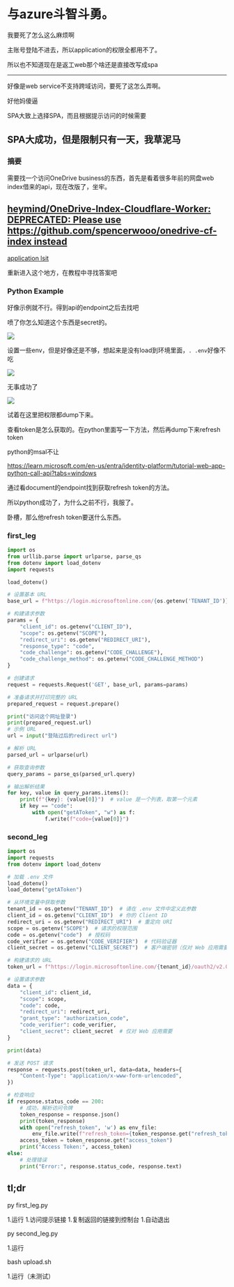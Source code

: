 # 与azure斗智斗勇。

我要死了怎么这么麻烦啊

主账号登陆不进去，所以application的权限全都用不了。

所以也不知道现在是返工web那个啥还是直接改写成spa

----

好像是web service不支持跨域访问，要死了这怎么弄啊。

好他妈傻逼

SPA大致上选择SPA，而且根据提示访问的时候需要

## SPA大成功，但是限制只有一天，我草泥马

### 摘要
需要找一个访问OneDrive business的东西，首先是看着很多年前的网盘web index借来的api，现在改版了，坐牢。

## [heymind/OneDrive-Index-Cloudflare-Worker: DEPRECATED: Please use https://github.com/spencerwooo/onedrive-cf-index instead](https://github.com/heymind/OneDrive-Index-Cloudflare-Worker)

[application lsit](https://portal.azure.com/#view/Microsoft_AAD_RegisteredApps/ApplicationsListBlade)

重新进入这个地方，在教程中寻找答案吧

### Python Example

好像示例就不行。得到api的endpoint之后去找吧


喷了你怎么知道这个东西是secret的。

![](https://upload.moonchan.xyz/api/01LLWEUU27NKDSSZVYXFH3WS5HZPJG7V56/image.png)

设置一些env，但是好像还是不够，想起来是没有load到环境里面，`. .env`好像不吃

![](https://upload.moonchan.xyz/api/01LLWEUUYBBBMXFD4O3FCJO6XTREN43C3V/image.png)

无事成功了

![](https://upload.moonchan.xyz/api/01LLWEUUZXZAU4QQPMWRDZXYCITVS6DQ5I/image.png)

试着在这里把权限都dump下来。


查看token是怎么获取的。在python里面写一下方法，然后再dump下来refresh token

python的msal不让

https://learn.microsoft.com/en-us/entra/identity-platform/tutorial-web-app-python-call-api?tabs=windows

通过看document的endpoint找到获取refresh token的方法。


所以python成功了，为什么之前不行，我服了。


卧槽，那么他refresh token要送什么东西。


### first_leg

```py
import os
from urllib.parse import urlparse, parse_qs
from dotenv import load_dotenv
import requests

load_dotenv()

# 设置基本 URL
base_url = f"https://login.microsoftonline.com/{os.getenv('TENANT_ID')}/oauth2/v2.0/authorize"

# 构建请求参数
params = {
    "client_id": os.getenv("CLIENT_ID"),
    "scope": os.getenv("SCOPE"),
    "redirect_uri": os.getenv("REDIRECT_URI"),
    "response_type": "code",
    "code_challenge": os.getenv("CODE_CHALLENGE"),
    "code_challenge_method": os.getenv("CODE_CHALLENGE_METHOD")
}

# 创建请求
request = requests.Request('GET', base_url, params=params)

# 准备请求并打印完整的 URL
prepared_request = request.prepare()

print("访问这个网址登录")
print(prepared_request.url)
# 示例 URL
url = input("登陆过后的redirect url")

# 解析 URL
parsed_url = urlparse(url)

# 获取查询参数
query_params = parse_qs(parsed_url.query)

# 输出解析结果
for key, value in query_params.items():
    print(f"{key}: {value[0]}")  # value 是一个列表，取第一个元素
    if key == "code":
        with open("getAToken", "w") as f:
            f.write(f"code={value[0]}")
```

### second_leg
```py
import os
import requests
from dotenv import load_dotenv

# 加载 .env 文件
load_dotenv()
load_dotenv("getAToken")

# 从环境变量中获取参数
tenant_id = os.getenv("TENANT_ID")  # 请在 .env 文件中定义此参数
client_id = os.getenv("CLIENT_ID")  # 你的 Client ID
redirect_uri = os.getenv("REDIRECT_URI")  # 重定向 URI
scope = os.getenv("SCOPE")  # 请求的权限范围
code = os.getenv("code")  # 授权码
code_verifier = os.getenv("CODE_VERIFIER")  # 代码验证器
client_secret = os.getenv("CLIENT_SECRET")  # 客户端密钥（仅对 Web 应用需要）

# 构建请求的 URL
token_url = f"https://login.microsoftonline.com/{tenant_id}/oauth2/v2.0/token"

# 设置请求参数
data = {
    "client_id": client_id,
    "scope": scope,
    "code": code,
    "redirect_uri": redirect_uri,
    "grant_type": "authorization_code",
    "code_verifier": code_verifier,
    "client_secret": client_secret  # 仅对 Web 应用需要
}

print(data)

# 发送 POST 请求
response = requests.post(token_url, data=data, headers={
    "Content-Type": "application/x-www-form-urlencoded",
})

# 检查响应
if response.status_code == 200:
    # 成功，解析访问令牌
    token_response = response.json()
    print(token_response)
    with open("refresh_token", 'w') as env_file:
        env_file.write(f"refresh_token={token_response.get("refresh_token")}")
    access_token = token_response.get("access_token")
    print("Access Token:", access_token)
else:
    # 处理错误
    print("Error:", response.status_code, response.text)
```

## tl;dr

py first_leg.py

1.运行
1.访问提示链接
1.复制返回的链接到控制台
1.自动退出

py second_leg.py

1.运行

bash upload.sh

1.运行（未测试）